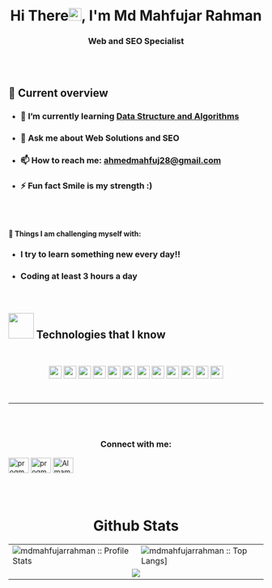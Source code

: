 <h1 align="center">Hi There<a><img src="https://media.giphy.com/media/hvRJCLFzcasrR4ia7z/giphy.gif" width="25px"></a>, I'm Md Mahfujar Rahman</h1>

<h3 align="center">Web and SEO Specialist</h3>
<br />
<br />


## :eyes: Current overview

-   ### 🌱 I’m currently learning [Data Structure and Algorithms](https://www.google.com/search?q=Data+Structure+and+Algorithms&oq=Data+Structure+and+Algorithms&aqs=chrome..69i57j69i59j69i60l3.529j0j7&sourceid=chrome&ie=UTF-8)

-   ### 💬 Ask me about **Web Solutions and SEO**

-   ### 📫 How to reach me: ahmedmahfuj28@gmail.com

-   ### ⚡ Fun fact **Smile is my strength :)**
    <br/><br/>

#### :muscle: Things I am challenging myself with:

-   ### I try to learn something new every day!!
-   ### Coding at least 3 hours a day

<br />

<h2><img src = "https://media2.giphy.com/media/QssGEmpkyEOhBCb7e1/giphy.gif?cid=ecf05e47a0n3gi1bfqntqmob8g9aid1oyj2wr3ds3mg700bl&rid=giphy.gif" width='50'/>&nbsp;Technologies that I know</h2>

<br>
<p align="center">
<img src="https://img.shields.io/badge/HTML5-E34F26?style=for-the-badge&logo=html5&logoColor=white" height="25"/> <img src="https://img.shields.io/badge/CSS3-1572B6?style=for-the-badge&logo=css3&logoColor=white" height="25"/> <img src="https://img.shields.io/badge/javascript-F7DF1E.svg?&style=for-the-badge&logo=javascript&logoColor=white" height="25"/> <img src="https://img.shields.io/badge/React-20232A?style=for-the-badge&logo=react&logoColor=61DAFB" height="25"/> <img src="https://img.shields.io/badge/React_Router-CA4245?style=for-the-badge&logo=react-router&logoColor=white" height="25"/>  <img src="https://img.shields.io/badge/Bootstrap-563D7C?style=for-the-badge&logo=bootstrap&logoColor=white" height="25"/> <img src="https://img.shields.io/badge/Tailwind_CSS-38B2AC?style=for-the-badge&logo=tailwind-css&logoColor=white" height="25"/> <img src="https://img.shields.io/badge/Netlify-00C7B7?style=for-the-badge&logo=netlify&logoColor=white" height="25"/> <img src="https://img.shields.io/badge/Heroku-430098?style=for-the-badge&logo=heroku&logoColor=white" height="25"/> <img src="https://img.shields.io/badge/firebase-FFCA28.svg?&style=for-the-badge&logo=firebase&logoColor=white" height="25"/> <img src="https://img.shields.io/badge/Node.js-43853D?style=for-the-badge&logo=node.js&logoColor=white" height="25"/> <img src="https://img.shields.io/badge/-MongoDB-4DB33D?style=flat&logo=mongodb&logoColor=FFFFFF" height="25"/>
</p>
<br/>

---

<br/> <br/>

<h3 align="center">Connect with me:</h3>

<a href="https://www.linkedin.com/in/md-mahfujar-rahman/" target="_blank"><img align="center" src="https://raw.githubusercontent.com/rahuldkjain/github-profile-readme-generator/master/src/images/icons/Social/linked-in-alt.svg" alt="progmamun" height="30" width="40" /></a>
<a href="https://twitter.com/Mahfujahmed28" target="_blank"><img align="center" src="https://raw.githubusercontent.com/rahuldkjain/github-profile-readme-generator/master/src/images/icons/Social/twitter.svg" alt="progmamun" height="30" width="40" /></a>
<a href="https://www.facebook.com/Mahfuj.ahmed0" target="_blank"><img align="center" src="https://raw.githubusercontent.com/rahuldkjain/github-profile-readme-generator/master/src/images/icons/Social/facebook.svg" alt="AlmamunkhanDev" height="30" width="40" /></a>
</p>
<br>
<br />

<p align="center">
   <table>
   <h1 align="center">Github Stats</h1>
       <tr>
       <td><img alt="mdmahfujarrahman :: Profile Stats" src="https://github-readme-stats.vercel.app/api?username=mdmahfujarrahman&theme=blue-green&amp;show_icons=true&amp;count_private=true&amp;hide_border=true" /></td>
       <td><img alt="mdmahfujarrahman :: Top Langs]" src="https://github-readme-stats.vercel.app/api/top-langs/?username=mdmahfujarrahman&langs_count=14&theme=blue-green&layout=compact&hide=html"> </td>
     </tr>
     <tr>
        <td colspan="2" align="center"><img  align="center" src="https://github-readme-streak-stats.herokuapp.com?user=mdmahfujarrahman&theme=blue-green&hide_border=true"></td>
     </tr>
   </table>
</p>
